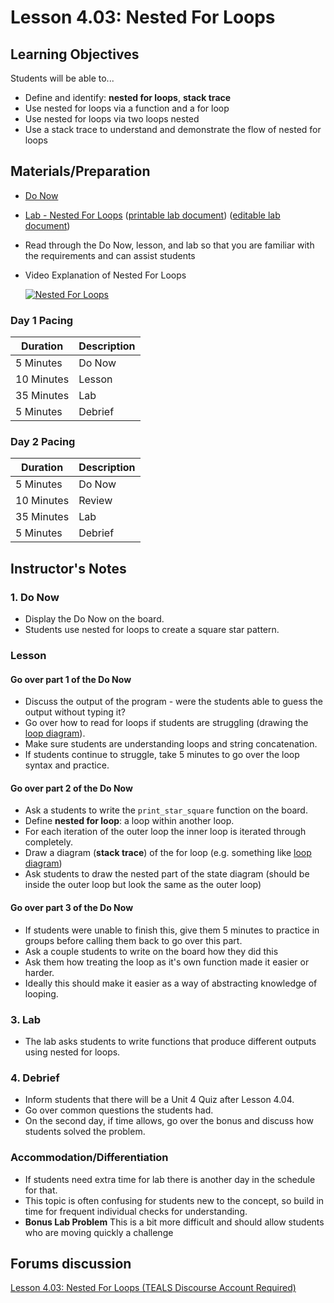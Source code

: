 # Lesson 4.03: Nested For Loops

## Learning Objectives

Students will be able to...

* Define and identify: **nested for loops**, **stack trace**
* Use nested for loops via a function and a for loop
* Use nested for loops via two loops nested
* Use a stack trace to understand and demonstrate the flow of nested for loops

## Materials/Preparation

* [Do Now][]
* [Lab - Nested For Loops][] ([printable lab document][]) ([editable lab document][])

* Read through the Do Now, lesson, and lab so that you are familiar with the requirements and can assist students
* Video Explanation of Nested For Loops

  [![Nested For Loops](https://img.youtube.com/vi/fyP4SXpkYG4/0.jpg)](https://youtu.be/fyP4SXpkYG4)

### Day 1 Pacing

| **Duration**   | **Description** |
| ---------- | ----------- |
| 5 Minutes  | Do Now      |
| 10 Minutes | Lesson      |
| 35 Minutes | Lab         |
| 5 Minutes | Debrief     |

### Day 2 Pacing

| **Duration** |   **Description**  |
|---|---|
| 5 Minutes  | Do Now      |
| 10 Minutes | Review      |
| 35 Minutes | Lab         |
| 5 Minutes | Debrief     |

## Instructor's Notes

### 1. Do Now

* Display the Do Now on the board.
* Students use nested for loops to create a square star pattern.

### Lesson

#### Go over part 1 of the Do Now

* Discuss the output of the program - were the students able to guess the output without typing it?
* Go over how to read for loops if students are struggling (drawing the [loop diagram]).
* Make sure students are understanding loops and string concatenation.
* If students continue to struggle, take 5 minutes to go over the loop syntax and practice.

#### Go over part 2 of the Do Now

* Ask a students to write the `print_star_square` function on the board.
* Define **nested for loop**:  a loop within another loop.
* For each iteration of the outer loop the inner loop is iterated through completely.
* Draw a diagram (**stack trace**) of the for loop (e.g. something like [loop diagram])
* Ask students to draw the nested part of the state diagram (should be inside the outer loop but look the same as the outer loop)

#### Go over part 3 of the Do Now

* If students were unable to finish this, give them 5 minutes to practice in groups before calling them back to go over this part.
* Ask a couple students to write on the board how they did this
* Ask them how treating the loop as it's own function made it easier or harder.
* Ideally this should make it easier as a way of abstracting knowledge of looping.

### 3. Lab

* The lab asks students to write functions that produce different outputs using nested for loops.

### 4. Debrief

* Inform students that there will be a Unit 4 Quiz after Lesson 4.04.
* Go over common questions the students had.
* On the second day, if time allows, go over the bonus and discuss how students solved the problem.

### Accommodation/Differentiation

* If students need extra time for lab there is another day in the schedule for that.
* This topic is often confusing for students new to the concept, so build in time for frequent individual checks for understanding.
* **Bonus Lab Problem** This is a bit more difficult and should allow students who are moving quickly a challenge

## Forums discussion

[Lesson 4.03: Nested For Loops (TEALS Discourse Account Required)](https://forums.tealsk12.org/c/unit-4-looping/lesson-4-03-nested-for-loops)

[Do Now]: do_now.md
[Lab - Nested For Loops]: lab.md
[loop diagram]: http://etutorials.org/shared/images/tutorials/tutorial_169/F05um02.jpg
[printable lab document]: https://github.com/TEALSK12/2nd-semester-introduction-to-computer-science/raw/master/units/4_unit/03_lesson/lab.pdf
[editable lab document]: https://github.com/TEALSK12/2nd-semester-introduction-to-computer-science/raw/master/units/4_unit/03_lesson/lab.docx
